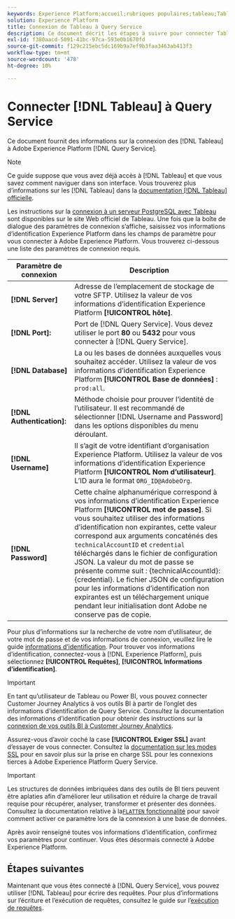 ```yaml
---
keywords: Experience Platform;accueil;rubriques populaires;tableau;Tableau;query service;Query service;se connecter à query service;
solution: Experience Platform
title: Connexion de Tableau à Query Service
description: Ce document décrit les étapes à suivre pour connecter Tableau à Adobe Experience Platform Query Service.
exl-id: f380aacd-5091-41bc-97ca-593e0b1670fd
source-git-commit: f129c215ebc5dc169b9a7ef9b3faa3463ab413f3
workflow-type: tm+mt
source-wordcount: '478'
ht-degree: 10%

---
```


# Connecter [!DNL Tableau] à Query Service

Ce document fournit des informations sur la connexion des [!DNL Tableau] à Adobe Experience Platform [!DNL Query Service].

>[!NOTE]
>
> Ce guide suppose que vous avez déjà accès à [!DNL Tableau] et que vous savez comment naviguer dans son interface. Vous trouverez plus d’informations sur les [!DNL Tableau] dans la [documentation [!DNL Tableau] officielle](https://help.tableau.com/current/pro/desktop/en-us/default.htm).

Les instructions sur la [connexion à un serveur PostgreSQL avec Tableau](https://help.tableau.com/current/pro/desktop/en-us/examples_postgresql.htm) sont disponibles sur le site Web officiel de Tableau. Une fois que la boîte de dialogue des paramètres de connexion s’affiche, saisissez vos informations d’identification Experience Platform dans les champs de paramètre pour vous connecter à Adobe Experience Platform. Vous trouverez ci-dessous une liste des paramètres de connexion requis.

| Paramètre de connexion | Description |
|---|---|
| **[!DNL Server]** | Adresse de l’emplacement de stockage de votre SFTP. Utilisez la valeur de vos informations d’identification Experience Platform **[!UICONTROL hôte]**. |
| **[!DNL Port]:** | Port de [!DNL Query Service]. Vous devez utiliser le port **80** ou **5432** pour vous connecter à [!DNL Query Service]. |
| **[!DNL Database]** | La ou les bases de données auxquelles vous souhaitez accéder. Utilisez la valeur de vos informations d’identification Experience Platform **[!UICONTROL Base de données]** : `prod:all`. |
| **[!DNL Authentication]:** | Méthode choisie pour prouver l’identité de l’utilisateur. Il est recommandé de sélectionner [!DNL Username and Password] dans les options disponibles du menu déroulant. |
| **[!DNL Username]** | Il s’agit de votre identifiant d’organisation Experience Platform. Utilisez la valeur de vos informations d’identification Experience Platform **[!UICONTROL Nom d’utilisateur]**. L’ID aura le format `ORG_ID@AdobeOrg`. |
| **[!DNL Password]** | Cette chaîne alphanumérique correspond à vos informations d’identification Experience Platform **[!UICONTROL mot de passe]**. Si vous souhaitez utiliser des informations d’identification non expirantes, cette valeur correspond aux arguments concaténés des `technicalAccountID` et `credential` téléchargés dans le fichier de configuration JSON. La valeur du mot de passe se présente comme suit : {technicalAccountId}:{credential}. Le fichier JSON de configuration pour les informations d’identification non expirantes est un téléchargement unique pendant leur initialisation dont Adobe ne conserve pas de copie. |

Pour plus d’informations sur la recherche de votre nom d’utilisateur, de votre mot de passe et de vos informations de connexion, veuillez lire le guide [informations d’identification](../ui/credentials.md). Pour trouver vos informations d’identification, connectez-vous à [!DNL Experience Platform], puis sélectionnez **[!UICONTROL Requêtes]**, **[!UICONTROL Informations d’identification]**.

>[!IMPORTANT]
>
>En tant qu’utilisateur de Tableau ou Power BI, vous pouvez connecter Customer Journey Analytics à vos outils BI à partir de l’onglet des informations d’identification de Query Service. Consultez la documentation des informations d’identification pour obtenir des instructions sur la [connexion de vos outils BI à Customer Journey Analytics](../ui/credentials.md#connect-to-customer-journey-analytics).

Assurez-vous d’avoir coché la case **[!UICONTROL Exiger SSL]** avant d’essayer de vous connecter. Consultez la [documentation sur les modes SSL](./ssl-modes.md) pour en savoir plus sur la prise en charge SSL pour les connexions tierces à Adobe Experience Platform Query Service.

>[!IMPORTANT]
>
>Les structures de données imbriquées dans des outils de BI tiers peuvent être aplaties afin d’améliorer leur utilisation et réduire la charge de travail requise pour récupérer, analyser, transformer et présenter des données. Consultez la documentation relative à la[`FLATTEN` fonctionnalité](../key-concepts/flatten-nested-data.md) pour savoir comment activer ce paramètre lors de la connexion à une base de données.

Après avoir renseigné toutes vos informations d’identification, confirmez vos paramètres pour continuer. Vous êtes désormais connecté à Adobe Experience Platform.

## Étapes suivantes

Maintenant que vous êtes connecté à [!DNL Query Service], vous pouvez utiliser [!DNL Tableau] pour écrire des requêtes. Pour plus d’informations sur l’écriture et l’exécution de requêtes, consultez le guide sur l’[exécution de requêtes](../best-practices/writing-queries.md).
